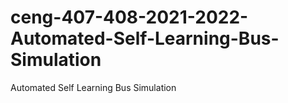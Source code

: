 # ceng-407-408-2021-2022-Automated-Self-Learning-Bus-Simulation
Automated Self Learning Bus Simulation
